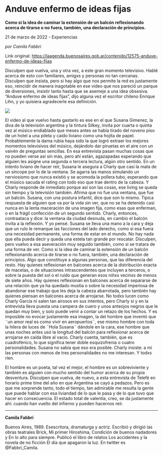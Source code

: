 # Anduve enfermo de ideas fijas

**Como si la idea de caminar la extensión de un balcón reflexionando acerca de tirarse o no fuera, también, una declaración de principios.**

21 de marzo de 2022 - Experiencias

_por Camila Fabbri_

Link original: https://laagenda.buenosaires.gob.ar/contenido/12575-anduve-enfermo-de-ideas-fijas



Disculpen que vuelva, una y otra vez, a este gran momento televisivo. Hablé acerca de esto con familiares, amigxs y personas no tan cercanas. Disculpen que insista, pero si hay algo que nos permite la red es justamente eso, reincidir de manera inagotable en ese video que nos pareció un parque de diversiones, insistir tanto hasta que se asemeje a una idea obsesiva. “Anduve enfermo de ideas fijas”, dijo alguna vez el escritor chileno Enrique Lihn, y yo quisiera agradecerle esa definición.




![](https://cdn.feater.me/files/images/178498/47b27d55-8d69-458f-afcf-33168763afd3.png)




El video al que vuelvo hasta gastarlo es ese en el que Susana Gimenez, la diva de la televisión argentina y la tintura Silkey, invita por cuarta o quinta vez al músico endiablado que meses antes se había tirado del noveno piso de un hotel a una pileta y caído liviano como una hojita de papel. Probablemente la dama rubia haya sido la que logró extraer los mejores momentos televisivos del músico, dejándolo dar piruetas en el aire con un vaivén de preguntas sencillas. En esa entrevista pasan muchas cosas que no pueden verse así sin más, pero ahí están, agazapadas esperando que alguien les asigne una segunda o tercera lectura, algún otro sentido. En un intento liviano de hacer reír, Susana le asegura a Charly que casi la mata de un síncope por lo de la ventana. Se agarra las manos simulando un nerviosismo que nunca existió y se acomoda la pollera tubo, esperando que el músico sacuda el rating con todo eso que trae dentro de la cabeza. Y Charly responde de inmediato porque así son las cosas, ese living se queda sin tiempo y la televisión también. Afirma que no fue una ventana, que fue un balcón. Susana, con una postura infantil, dice que son lo mismo. Típica respuesta de alguien que va por la vida sin ver, que no se ha detenido casi nunca en la lenta maceración de una imagen fija, como esas que enferman, o en la frágil confección de un segundo sentido. Charly, entonces, contraataca y dice: la ventana da ciudad desnuda, en cambio el balcón invita a la reflexión. Y yo pensé. Susana se lleva una mano a la cara y deja que un rulo le remarque las facciones del lado derecho, como si esa fuera una necesidad permanente, una forma de estar en el mundo. No hay nada que ella pueda decir y queda una estela tan grande por rescatar. Disculpen, pero vuelvo a esa aseveración muy seguido también, como si se tratara de una forma de ver. Como si la idea de caminar la extensión de un balcón reflexionando acerca de tirarse o no fuera, también, una declaración de principios. Algo que constituye a algunas personas, que las diferencia del resto. Hay quienes reflexionan en balcones acerca de la distribución exacta de macetas, o de situaciones intrascendentes que incluyen a terceros, o sobre la puesta del sol o el ruido que generan esos niñxs vecinxs de menos de siete años. Hay quienes reflexionan en balcones acerca de separarse de una relación que ya ha quedado mustia o sobre la necesidad imperiosa de abandonar ese trabajo que les deja la cabeza abarrotada, pero también hay quienes piensan en balcones acerca de arrojarse. No todxs lucen como Charly García ni salen tan airosos en sus intentos, pero Charly sí y en la entrevista lleva puesta una campera de cuero y unos anteojos negros que le quedan muy bien, y solo puede venir a contar un retazo de los hechos. Y es imposible no evocar justamente esa imagen, la del hombre que inventó que ¨un amor real es como vivir en aeropuertos¨, ese mismo hombre con toda la hilera de luces de ¨Hola Susana¨ dándole en la cara, ese hombre que unas noches antes usó la longitud del balcón para reflexionar acerca de arrojarse en caída libre al vacío. Charly cuenta, también, que es cuadrofénico, lo que significa tener doble esquizofrenia o cuatro personalidades. Susana no sabía que eso era posible. Charly insiste: a mí las personas con menos de tres personalidades no me interesan. Y todxs ríen.




El hombre es un poeta, tal vez el mejor, el hombre es un sobreviviente y también es alguien con mucho sentido del humor acerca de su propia desventura. Disculpen que vuelva, de nuevo, a esta entrevista de Telefé en horario prime time del año en que Argentina se cayó a pedazos. Pero es que me sorprende tanto, todo el tiempo, tan admirable me resulta la gente que puede hablar con esa liviandad de lo que le pasa y de lo que tuvo que hacer en consecuencia. El estado total de valentía, creo, se da justamente ahí: cuando han vuelto del infierno y pueden hacernos reír.




---




**Camila Fabbri**




Buenos Aires, 1989. Esescritora, dramaturga y actriz. Escribió y dirigió las obras teatrales Brick, Mi primer Hiroshima, Condición de buenos nadadores y En lo alto para siempre. Publicó el libro de relatos Los accidentes y la novela de no ficción El día que apagaron la luz. En twitter es @Fabbri\_Camila.



